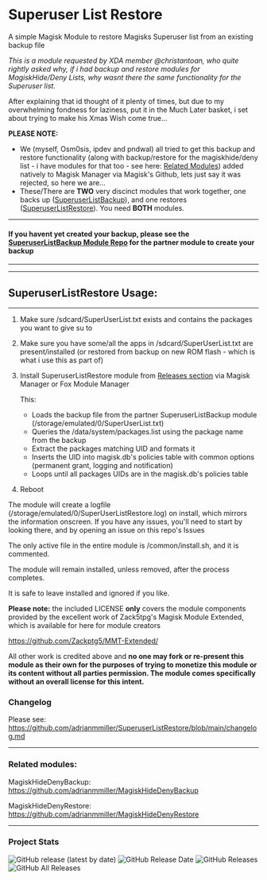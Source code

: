 # Superuser List Restore

A simple Magisk Module to restore Magisks Superuser list from an existing backup file

*This is a module requested by XDA member @christantoan, who quite rightly asked why, if i had backup and restore modules for MagiskHide/Deny Lists, why wasnt there the same functionality for the Superuser list.*

After explaining that id thought of it plenty of times, but due to my overwhelming fondness for laziness, put it in the Much Later basket, i set about trying to make his Xmas Wish come true...

**PLEASE NOTE:** 

- We (myself, Osm0sis, ipdev and pndwal) all tried to get this backup and restore functionality (along with backup/restore for the magiskhide/deny list - i have modules for that too - see here: [Related Modules](#related-modules)) added natively to Magisk Manager via Magisk's Github, lets just say it was rejected, so here we are...
- These/There are **TWO** very discinct modules that work together, one backs up ([SuperuserListBackup](https://github.com/adrianmmiller/SuperuserListBackup)),
and one restores ([SuperuserListRestore](https://github.com/adrianmmiller/SuperuserListRestore)). You need **BOTH** modules. 

---

#### **If you havent yet created your backup, please see the [SuperuserListBackup Module Repo](https://github.com/adrianmmiller/SuperuserListBackup) for the partner module to create your backup**

---

---

## **SuperuserListRestore Usage:**

---

1) Make sure /sdcard/SuperUserList.txt exists and contains the packages you want to give su to

2) Make sure you have some/all the apps in /sdcard/SuperUserList.txt are present/installed (or restored from backup on new ROM flash - which is what i use this as part of)

3) Install SuperuserListRestore module from [Releases section](https://github.com/adrianmmiller/SuperuserListRestore/releases/latest) via Magisk Manager or Fox Module Manager

      This:

      - Loads the backup file from the partner SuperuserListBackup module (/storage/emulated/0/SuperUserList.txt)
      - Queries the /data/system/packages.list using the package name from the backup
      - Extract the packages matching UID and formats it
      - Inserts the UID into magisk.db's policies table with common options (permanent grant, logging and notification)
      - Loops until all packages UIDs are in the magisk.db's policies table
 
4) Reboot

The module will create a logfile (/storage/emulated/0/SuperUserListRestore.log) on install, which mirrors the information onscreen. If you have any issues, you'll need to start by looking there, and by opening an issue on this repo's Issues

The only active file in the entire module is /common/install.sh, and it is commented.

The module will remain installed, unless removed, after the process completes.

It is safe to leave installed and ignored if you like.


**Please note:** the included LICENSE **only** covers the module components provided by the excellent work of Zack5tpg's 
Magisk Module Extended, which is available for here for module creators

https://github.com/Zackptg5/MMT-Extended/

All other work is credited above and **no one may fork or re-present this module as their own for the purposes of trying to 
monetize this module or its content without all parties permission. The module comes specifically without an overall license 
for this intent.**


### Changelog ###

Please see: https://github.com/adrianmmiller/SuperuserListRestore/blob/main/changelog.md

---

### **Related modules:**

MagiskHideDenyBackup: https://github.com/adrianmmiller/MagiskHideDenyBackup

MagiskHideDenyRestore: https://github.com/adrianmmiller/MagiskHideDenyRestore

---

### Project Stats ###

![GitHub release (latest by date)](https://img.shields.io/github/v/release/adrianmmiller/SuperuserListRestore?label=Release&style=plastic)
![GitHub Release Date](https://img.shields.io/github/release-date/adrianmmiller/SuperuserListRestore?label=Release%20Date&style=plastic)
![GitHub Releases](https://img.shields.io/github/downloads/adrianmmiller/SuperuserListRestore/latest/total?label=Downloads%20%28Latest%20Release%29&style=plastic)
![GitHub All Releases](https://img.shields.io/github/downloads/adrianmmiller/SuperuserListRestore/total?label=Total%20Downloads%20%28All%20Releases%29&style=plastic)
